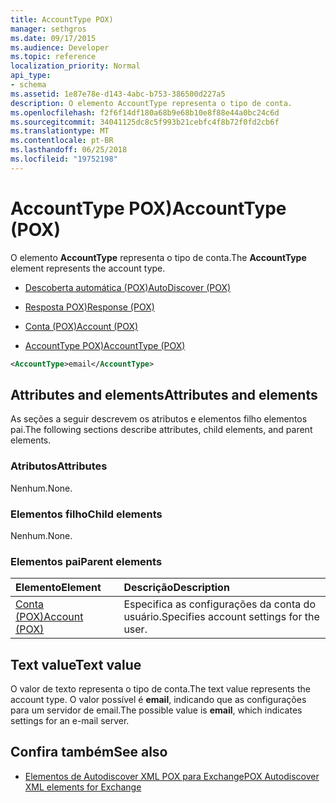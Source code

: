 ```yaml
---
title: AccountType POX)
manager: sethgros
ms.date: 09/17/2015
ms.audience: Developer
ms.topic: reference
localization_priority: Normal
api_type:
- schema
ms.assetid: 1e87e78e-d143-4abc-b753-386500d227a5
description: O elemento AccountType representa o tipo de conta.
ms.openlocfilehash: f2f6f14df180a68b9e68b10e8f88e44a0bc24c6d
ms.sourcegitcommit: 34041125dc8c5f993b21cebfc4f8b72f0fd2cb6f
ms.translationtype: MT
ms.contentlocale: pt-BR
ms.lasthandoff: 06/25/2018
ms.locfileid: "19752198"
---
```

# <a name="accounttype-pox"></a><span data-ttu-id="8b15b-103">AccountType POX)</span><span class="sxs-lookup"><span data-stu-id="8b15b-103">AccountType (POX)</span></span>

<span data-ttu-id="8b15b-104">O elemento **AccountType** representa o tipo de conta.</span><span class="sxs-lookup"><span data-stu-id="8b15b-104">The **AccountType** element represents the account type.</span></span> 
  
- [<span data-ttu-id="8b15b-105">Descoberta automática (POX)</span><span class="sxs-lookup"><span data-stu-id="8b15b-105">AutoDiscover (POX)</span></span>](autodiscover-pox.md)
  
- [<span data-ttu-id="8b15b-106">Resposta POX)</span><span class="sxs-lookup"><span data-stu-id="8b15b-106">Response (POX)</span></span>](response-pox.md)
  
- [<span data-ttu-id="8b15b-107">Conta (POX)</span><span class="sxs-lookup"><span data-stu-id="8b15b-107">Account (POX)</span></span>](account-pox.md)
  
- [<span data-ttu-id="8b15b-108">AccountType POX)</span><span class="sxs-lookup"><span data-stu-id="8b15b-108">AccountType (POX)</span></span>](accounttype-pox.md)
  
```xml
<AccountType>email</AccountType>
```

## <a name="attributes-and-elements"></a><span data-ttu-id="8b15b-109">Attributes and elements</span><span class="sxs-lookup"><span data-stu-id="8b15b-109">Attributes and elements</span></span>

<span data-ttu-id="8b15b-110">As seções a seguir descrevem os atributos e elementos filho elementos pai.</span><span class="sxs-lookup"><span data-stu-id="8b15b-110">The following sections describe attributes, child elements, and parent elements.</span></span>
  
### <a name="attributes"></a><span data-ttu-id="8b15b-111">Atributos</span><span class="sxs-lookup"><span data-stu-id="8b15b-111">Attributes</span></span>

<span data-ttu-id="8b15b-112">Nenhum.</span><span class="sxs-lookup"><span data-stu-id="8b15b-112">None.</span></span>
  
### <a name="child-elements"></a><span data-ttu-id="8b15b-113">Elementos filho</span><span class="sxs-lookup"><span data-stu-id="8b15b-113">Child elements</span></span>

<span data-ttu-id="8b15b-114">Nenhum.</span><span class="sxs-lookup"><span data-stu-id="8b15b-114">None.</span></span>
  
### <a name="parent-elements"></a><span data-ttu-id="8b15b-115">Elementos pai</span><span class="sxs-lookup"><span data-stu-id="8b15b-115">Parent elements</span></span>

|<span data-ttu-id="8b15b-116">**Elemento**</span><span class="sxs-lookup"><span data-stu-id="8b15b-116">**Element**</span></span>|<span data-ttu-id="8b15b-117">**Descrição**</span><span class="sxs-lookup"><span data-stu-id="8b15b-117">**Description**</span></span>|
|:-----|:-----|
|[<span data-ttu-id="8b15b-118">Conta (POX)</span><span class="sxs-lookup"><span data-stu-id="8b15b-118">Account (POX)</span></span>](account-pox.md) <br/> |<span data-ttu-id="8b15b-119">Especifica as configurações da conta do usuário.</span><span class="sxs-lookup"><span data-stu-id="8b15b-119">Specifies account settings for the user.</span></span>  <br/> |
   
## <a name="text-value"></a><span data-ttu-id="8b15b-120">Text value</span><span class="sxs-lookup"><span data-stu-id="8b15b-120">Text value</span></span>

<span data-ttu-id="8b15b-121">O valor de texto representa o tipo de conta.</span><span class="sxs-lookup"><span data-stu-id="8b15b-121">The text value represents the account type.</span></span> <span data-ttu-id="8b15b-122">O valor possível é **email**, indicando que as configurações para um servidor de email.</span><span class="sxs-lookup"><span data-stu-id="8b15b-122">The possible value is **email**, which indicates settings for an e-mail server.</span></span> 
  
## <a name="see-also"></a><span data-ttu-id="8b15b-123">Confira também</span><span class="sxs-lookup"><span data-stu-id="8b15b-123">See also</span></span>

- [<span data-ttu-id="8b15b-124">Elementos de Autodiscover XML POX para Exchange</span><span class="sxs-lookup"><span data-stu-id="8b15b-124">POX Autodiscover XML elements for Exchange</span></span>](pox-autodiscover-xml-elements-for-exchange.md)

